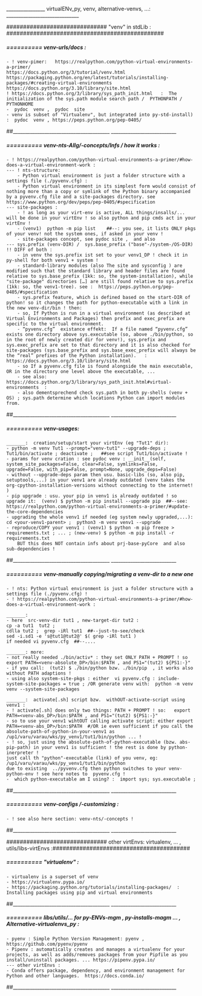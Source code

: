 ________________ virtualENv_py, venv, alternative-venvs, ...: ______________________________


##############################  "venv" in stdLib : ###############################################
#####  ==========  venv-urls/docs :
	- ! venv-pimer:   https://realpython.com/python-virtual-environments-a-primer/
	https://docs.python.org/3/tutorial/venv.html
	https://packaging.python.org/en/latest/tutorials/installing-packages/#creating-virtual-environments
	https://docs.python.org/3.10/library/site.html
	! https://docs.python.org/3/library/sys_path_init.html   :  The initialization of the sys.path module search path /  PYTHONPATH /  PYTHONHOME
	-  pydoc  venv ,  pydoc  site
	- venv is subset of "Virtualenv", but integrated into py-std-install) :  pydoc  venv , https://peps.python.org/pep-0405/
##________________________________________  ___________________________


#####  ==========  venv-nts-Allg/-concepts/Infs / how it works :
    - ! https://realpython.com/python-virtual-environments-a-primer/#how-does-a-virtual-environment-work :
    --- ! nts-structure: 
        - Python virtual environment is just a folder structure with a settings file (./pyvenv.cfg) :
        - Python virtual environment in its simplest form would consist of nothing more than a copy or symlink of the Python binary accompanied by a pyvenv.cfg file and a site-packages directory. see https://www.python.org/dev/peps/pep-0405/#specification
    --- site-packages :
        - ! as long as your virt-env is active, ALL things/insalls/... will be done in your virtEnv ! so also python and pip cmds act in your virtEnv !
        - (venv1)  python -m pip list    ##--: you see, it lists ONLY pkgs of your venv! not the system ones, if asked in your venv !
        - site-packages concept, see pydoc site ,  and also 
    --- sys.prefix (venv-DIR) /  sys.base_prefix ("base"-/system-/OS-DIR) !! DIFF of both :
        - in venv the sys.prefix ist set to your venv1_DP ! check it in py-shell for both venv1 + system !
        - standard-library modules (also The site and sysconfig ) are modified such that the standard library and header files are found relative to sys.base_prefix (1kk: so, the system-installation), while "site-package" directories […] are still found relative to sys.prefix (1kk: so, the venv1-tree). see :  https://peps.python.org/pep-0405/#specification
        - sys.prefix feature, which is defined based on the start-DIR of python! so it changes the path for python-executable with a link in the new venv-dir/bin ! then:
	    - so, If Python is run in a virtual environment (as described at Virtual Environments and Packages) then prefix and exec_prefix are specific to the virtual environment. 
        - “pyvenv.cfg”  existance effekt:  If a file named “pyvenv.cfg” exists one directory above sys.executable (so, above ./bin/python, so in the root of newly created dir for venv!), sys.prefix and sys.exec_prefix are set to that directory and it is also checked for site-packages (sys.base_prefix and sys.base_exec_prefix will always be the “real” prefixes of the Python installation).   : https://docs.python.org/3.10/library/site.html
	    - so If a pyvenv.cfg file is found alongside the main executable, OR in the directory one level above the executable, ...
        - see also:  https://docs.python.org/3/library/sys_path_init.html#virtual-environments  :
        - also dementsprechend check sys.path in both py-shells (venv + OS) ; sys.path determine which locations Python can import modules from.
##________________________________________  ___________________________


#####  ==========  venv-usages:
    _______:  creation/setup/start your virtEnv (eg "Tut1" dir):
    - python -m venv Tut1 --prompt="venv-tut1" --upgrade-deps ;  Tut1/bin/activate ; deactivate ;   ##see script Tut1/bin/activate !
    - params for venv cration : see pydoc venv : __init__(self, system_site_packages=False, clear=False, symlinks=False, upgrade=False, with_pip=False, prompt=None, upgrade_deps=False)
    - without --upgrade-deps param then usu. basic-libs (so, also pip, setuptools,...) in your venv1 are already outdated (venv takes the org-cpython-installation-versions without connecting to the internet! )
    - pip upgrade : usu. your pip in venv1 is already outdated ! so upgrade it:  (venv) $ python -m pip install --upgrade pip  ##--see:  https://realpython.com/python-virtual-environments-a-primer/#update-the-core-dependencies
    - upgrading the whole venv1 if needed (eg system newly upgraded,...): cd <your-venv1-parent> ;  python3 -m venv venv1 --upgrade
    - reproduce/COPY your venv1 : (venv1) $ python -m pip freeze > requirements.txt ; ... ; (new-venv) $ python -m pip install -r requirements.txt
        BUT this does NOT contain infs about prj-base-pyCore  and also sub-dependencies !
##________________________________________  ___________________________


#####  ==========  venv-manually copying/migrating a venv-dir to a new one
    - ! nts: Python virtual environment is just a folder structure with a settings file (./pyvenv.cfg) !
    - ! https://realpython.com/python-virtual-environments-a-primer/#how-does-a-virtual-environment-work :

    _______:  
    - here  src-venv-dir tut1 , new-target-dir tut2 :
    cp -a tut1  tut2 ;
    cdlla tut2 ;  grep -iRl tut1  ##--just-to-see/check
    sed -i.sd1 -e 's@tut1@tut2@' $( grep -iRl tut1 )
    if needed vi pyvenv.cfg  ##--....

    _______: more:
    - not really needed ./bin/activ* : they set ONLY PATH + PROMPT ! so export PATH=<venv-absolute_DP>/bin:$PATH , and PS1="(tut2) ${PS1:-}"
    - if you call:  (tut2) $ ./bin/python bzw. ./bin/pip  , it works also without PATH adaptions !
    - using also system-site-pkgs : either  vi pyvenv.cfg : include-system-site-packages = true ; /OR generate venv with:  python -m venv venv --system-site-packages
    
    _______:  activate[.sh] script bzw.  withOUT-activate-script using venv1 :
    - ! activate[.sh] does only two things: PATH + PROMPT ! so:   export PATH=<venv-abs_DP>/bin:$PATH , and PS1="(tut2) ${PS1:-}"
    - so to use your venv1 wihtOUT calling activate script: either export PATH=<venv-abs_DP>/bin:$PATH  #/OR ie even sufficient if you call the absolute-path-of-python-in-your-venv1 as /up1/varu/varau/wks/py_venv1/tut1/bin/python ... !
    - ! so, just using the absolute-path-of-python-executable (bzw. abs-pip-path) in your venv1 is sufficient ! the rest is done by python-inerpreter !
    just call th "python"-executable (link) of you venv, eg: /up1/varu/varau/wks/py_venv1/tut1/bin/python
    due to existing  ../pyvenv.cfg then python switches to your venv-python-env ! see here notes to  pyvenv.cfg !
    -  which python-executable am I using? :  import sys; sys.executable ;
##________________________________________  ___________________________


#####  ==========  venv-configs /-customizing :
    - ! see also here section: venv-nts/-concepts !
##________________________________________  ___________________________




##############################  other virtEnvs: virtualenv, ... , utils/libs-virtEnvs :#########################################
#####  ==========  "virtualenv" :
	- virtualenv is a superset of venv
    - https://virtualenv.pypa.io/
	- https://packaging.python.org/tutorials/installing-packages/  :  Installing packages using pip and virtual environments
##________________________________________  ___________________________


#####  ==========  libs/utils/... for py-ENVs-mgm , py-installs-magm ... , Alternative-virtualenvs_py :
    - pyenv : Simple Python Version Management: pyenv , https://github.com/pyenv/pyenv
	- Pipenv : automatically creates and manages a virtualenv for your projects, as well as adds/removes packages from your Pipfile as you install/uninstall packages. ... https://pipenv.pypa.io/
    --- other virtEnvs :
    - Conda offers package, dependency, and environment management for Python and other languages.  https://docs.conda.io/
##________________________________________  ___________________________

